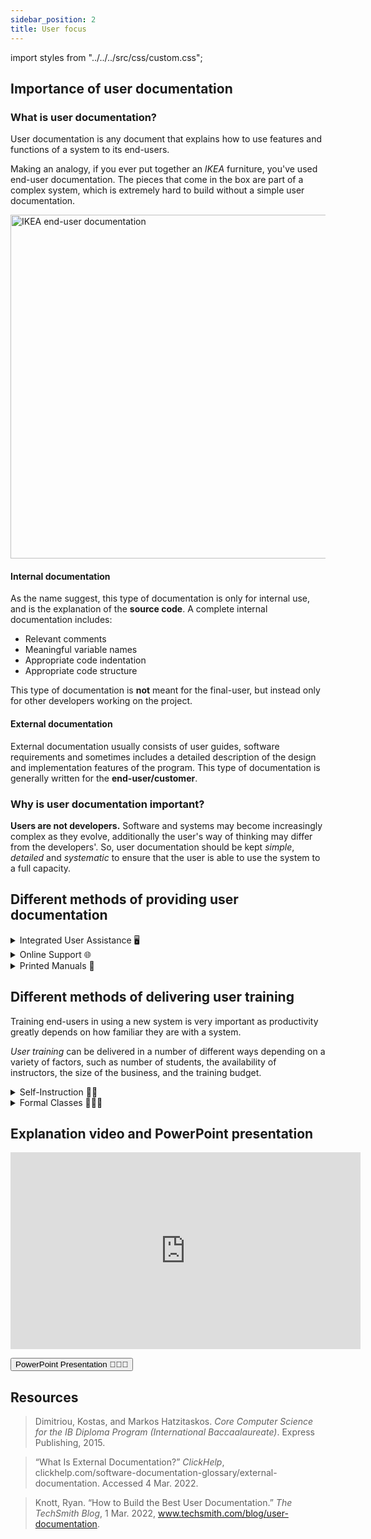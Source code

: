 ```yaml
---
sidebar_position: 2
title: User focus
---
```


import styles from "../../../src/css/custom.css";

## Importance of user documentation

### What is user documentation?

User documentation is any document that explains how to use features and functions of a system to its end-users.

Making an analogy, if you ever put together an _IKEA_ furniture, you've used end-user documentation. The pieces that come in the box are part of a complex system, which is extremely hard to build without a simple user documentation.

<img src="/img/study-guides/system-fundamentals/system-in-organizations/IKEA-user-documentation.png" alt="IKEA end-user documentation" width="550"/>

#### Internal documentation

As the name suggest, this type of documentation is only for internal use, and is the explanation of the **source code**. A complete internal documentation includes:

- Relevant comments
- Meaningful variable names
- Appropriate code indentation
- Appropriate code structure

This type of documentation is **not** meant for the final-user, but instead only for other developers working on the project.

#### External documentation

External documentation usually consists of user guides, software requirements and sometimes includes a detailed description of the design and implementation features of the program. This type of documentation is generally written for the **end-user/customer**.

### Why is user documentation important?

**Users are not developers.** Software and systems may become increasingly complex as they evolve, additionally the user's way of thinking may differ from the developers'. So, user documentation should be kept _simple_, _detailed_ and _systematic_ to ensure that the user is able to use the system to a full capacity.

## Different methods of providing user documentation

<details><summary>Integrated User Assistance 🖥️</summary>
<p>

Files supplied together with the system. They can usually be called up with a button in the system.

**Advantages**:

- Accessible at any time when using the program.
- Gives general instructions on how to use the system.
- Gives general instructions on how to solve some major errors.

**Disadvantages**:

- They can only be used after system has been installed.
- They don't give any help when installing the solution.
- They often only deal with very general errors.

</p>
</details>

<details><summary>Online Support 🌐</summary>
<p>

Special web service hosted by the system's developer to provide user documentation.

**Advantages**:

- They are often extensive compared to help files.
- They get continuously revised by the systems developer to deal with the problems occurring most often (FAQs).
- They often provide an option for live support, talking to a real human operator if a problem arises which the user documentation has no answer to.
- They often have search capabilities built-in so that users can easily search through them.

**Disadvantages**:

- They are useless if users have no internet connection.
- Live support does not work quite well with users unfamiliar with computers when they have to explain their problem (“I clicked 'that' button and then something happened!”).

</p>
</details>

<details><summary>Printed Manuals 📖</summary>
<p>

Manuals printed on paper and supplied together with the system.

**Advantages**:

- They can be read through by users before starting to work with the new system.
- Always available.
- Gives help installing the system.

**Disadvantages**:

- Can be lost / misplaced / limited in number.
- Often limited to a little booklet supplying little information apart from how to install the system.
- Can't be updated every time the system is updated.

</p>
</details>

## Different methods of delivering user training

Training end-users in using a new system is very important as productivity greatly depends on how familiar they are with a system.

_User training_ can be delivered in a number of different ways depending on a variety of factors, such as number of students, the availability of instructors, the size of the business, and the training budget.

<details><summary>Self-Instruction 👨‍🎓</summary>
<p>

Users can learn how to use a new system on their own, provided they have the right material to learn from.

**Advantages**:

- Lowest cost – only materials needed, no teachers/buildings.
- Flexible timeline.
- Training tailored to exactly what users wants to learn.

**Disadvantages**:

- With no guidance, user might feel lost/overwhelmed.
- Unstructured learning means certain features might be misunderstood/ignored.

</p>
</details>

<details><summary>Formal Classes 👩🏻‍🏫</summary>
<p>

This is the type of training where the students are sitting in a classroom listening to an instructor who shows and explains how to use the system.

**Advantages**:

- Structured learning environment.
- Expert on hand to answer questions.
- Curriculum designed to teach all aspects, including ones that might be misunderstood or difficult to grasp.

**Disadvantages**:

- Expensive – teachers, buildings and facilities needed.
- Rigid schedule and curriculum.
- Not much personalisation possible.

</p>
</details>

## Explanation video and PowerPoint presentation

<div className="iframe-container margin-bottom--md">
    <iframe width="560" height="315" src="https://www.youtube.com/embed/I6sFzNovKic" title="YouTube video player" frameborder="0" allow="accelerometer; autoplay; clipboard-write; encrypted-media; gyroscope; picture-in-picture" allowfullscreen></iframe>
</div>

<a href="https://github.com/anonymouscoolguy/HappyGrind/raw/master/static/files/system-fundamentals/system-in-organizations/User%20focus.pptx"><button className="button button--secondary button--md">PowerPoint Presentation 👨🏻‍🏫</button></a>

## Resources

> Dimitriou, Kostas, and Markos Hatzitaskos. _Core Computer Science for the IB Diploma Program (International Baccaalaureate)_. Express Publishing, 2015.

> “What Is External Documentation?” _ClickHelp_, clickhelp.com/software-documentation-glossary/external-documentation. Accessed 4 Mar. 2022.

> Knott, Ryan. “How to Build the Best User Documentation.” _The TechSmith Blog_, 1 Mar. 2022, www.techsmith.com/blog/user-documentation.
